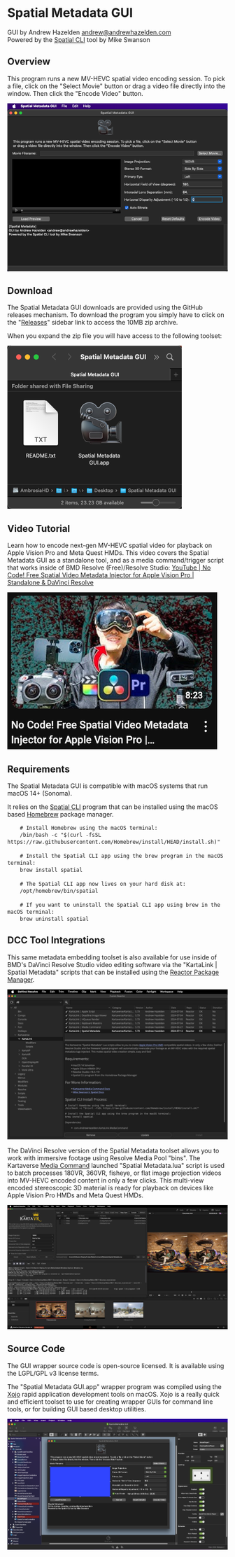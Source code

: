 # Spatial Metadata GUI

GUI by Andrew Hazelden <andrew@andrewhazelden.com>  
Powered by the [Spatial CLI](https://blog.mikeswanson.com/spatial-video/) tool by Mike Swanson  

## Overview

This program runs a new MV-HEVC spatial video encoding session. To pick a file, click on the "Select Movie" button or drag a video file directly into the window. Then click the "Encode Video" button.

![GUI](Docs/Images/gui.png)

## Download

The Spatial Metadata GUI downloads are provided using the GitHub releases mechanism. To download the program you simply have to click on the "[Releases](https://github.com/Kartaverse/Spatial-Metadata/releases)" sidebar link to access the 10MB zip archive.

When you expand the zip file you will have access to the following toolset:

![GUI](Docs/Images/zip_contents.png)

## Video Tutorial

Learn how to encode next-gen MV-HEVC spatial video for playback on Apple Vision Pro and Meta Quest HMDs. This video covers the Spatial Metadata GUI as a standalone tool, and as a media command/trigger script that works inside of BMD Resolve (Free)/Resolve Studio: [YouTube | No Code! Free Spatial Video Metadata Injector for Apple Vision Pro | Standalone & DaVinci Resolve](https://www.youtube.com/watch?v=PJWsscXmJiE)

[![YouTube Video](Docs/Images/hugh-hou-video.png)](https://www.youtube.com/watch?v=PJWsscXmJiE)

## Requirements

The Spatial Metadata GUI is compatible with macOS systems that run macOS 14+ (Sonoma).

It relies on the [Spatial CLI](https://blog.mikeswanson.com/spatial-video/) program that can be installed using the macOS based [Homebrew](https://brew.sh/) package manager.

		# Install Homebrew using the macOS terminal:
		/bin/bash -c "$(curl -fsSL https://raw.githubusercontent.com/Homebrew/install/HEAD/install.sh)"
		
		# Install the Spatial CLI app using the brew program in the macOS terminal:
		brew install spatial
		
		# The Spatial CLI app now lives on your hard disk at:
		/opt/homebrew/bin/spatial

		# If you want to uninstall the Spatial CLI app using brew in the macOS terminal:
		brew uninstall spatial

## DCC Tool Integrations

This same metadata embedding toolset is also available for use inside of BMD's DaVinci Resolve Studio video editing software via the "KartaLink | Spatial Metadata" scripts that can be installed using the [Reactor Package Manager](https://kartaverse.github.io/Reactor-Docs/#/reactor).

![Reactor](Docs/Images/reactor.png)

The DaVinci Resolve version of the Spatial Metadata toolset allows you to work with immersive footage using Resolve Media Pool "bins". The Kartaverse [Media Command](https://kartaverse.github.io/Kartaverse-Docs/#/mediacommand) launched "Spatial Metadata.lua" script is used to batch processes 180VR, 360VR, fisheye, or flat image projection videos into MV-HEVC encoded content in only a few clicks. This multi-view encoded stereoscopic 3D material is ready for playback on devices like Apple Vision Pro HMDs and Meta Quest HMDs.

![DaVinci Resolve](Docs/Images/davinci-resolve.png)

## Source Code

The GUI wrapper source code is open-source licensed. It is available using the LGPL/GPL v3 license terms.

The "Spatial Metadata GUI.app" wrapper program was compiled using the [Xojo](https://xojo.com/) rapid application development tools on macOS. Xojo is a really quick and efficient toolset to use for creating wrapper GUIs for command line tools, or for building GUI based desktop utilities.

![Xojo IDE](Docs/Images/xojo.png)
